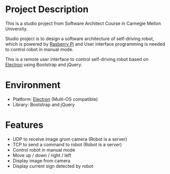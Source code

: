# Project Description

This is a studio project from Software Architect Course in Carnegie Mellon University.

Studio project is to design a software architecture of self-driving robot, which is powered by [Rasberry Pi](https://www.raspberrypi.org/) and User interface programming is needed to control robot in manual mode.

This is a remote user interface to control self-driving robot based on [Electron](https://electronjs.org/) using Bootstrap and jQuery.

# Environment

  - Platform: [Electron](https://electronjs.org/) (Multi-OS compatible)
  - Library: Bootstrap and jQuery
  
# Features

  - UDP to receive image grom camera (Robot is a server)
  - TCP to send a command to robot (Robot is a server)
  - Control robot in manual mode
  - Move up / down / right / left
  - Display image from camera
  - Display current sign detected by robot
